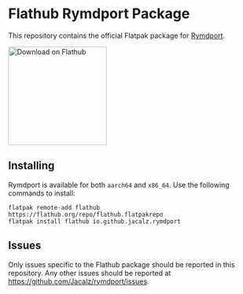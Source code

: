 # Flathub Rymdport Package

This repository contains the official Flatpak package for [Rymdport](https://github.com/Jacalz/rymdport).

<a href='https://flathub.org/apps/details/io.github.jacalz.rymdport'><img width='200' alt='Download on Flathub' src='https://flathub.org/assets/badges/flathub-badge-en.png'/></a>

## Installing

Rymdport is available for both `aarch64` and `x86_64`. Use the following commands to install:
```
flatpak remote-add flathub https://flathub.org/repo/flathub.flatpakrepo
flatpak install flathub io.github.jacalz.rymdport
```

## Issues

Only issues specific to the Flathub package should be reported in this repository. Any other issues should be reported at https://github.com/Jacalz/rymdport/issues. 
